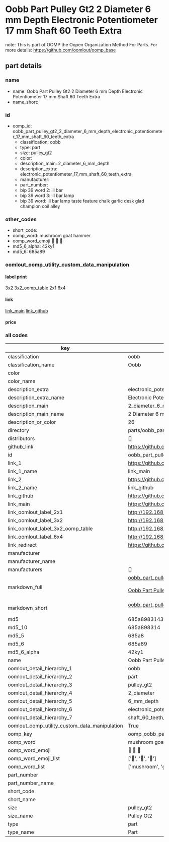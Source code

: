 # Oobb Part Pulley Gt2 2 Diameter 6 mm Depth Electronic Potentiometer 17 mm Shaft 60 Teeth Extra  

note: This is part of OOMP the Oopen Organization Method For Parts. For more details: https://github.com/oomlout/oomp_base

##  part details
  







### name
* name: Oobb Part Pulley Gt2 2 Diameter 6 mm Depth Electronic Potentiometer 17 mm Shaft 60 Teeth Extra
* name_short: 
### id
* oomp_id: oobb_part_pulley_gt2_2_diameter_6_mm_depth_electronic_potentiometer_17_mm_shaft_60_teeth_extra
  * classification: oobb
  * type: part
  * size: pulley_gt2
  * color: 
  * description_main: 2_diameter_6_mm_depth
  * description_extra: electronic_potentiometer_17_mm_shaft_60_teeth_extra
  * manufacturer: 
  * part_number: 
  * bip 39 word 2: ill bar
  * bip 39 word 3: ill bar lamp
  * bip 39 word: ill bar lamp taste feature chalk garlic desk glad champion coil alley

### other_codes
* short_code: 
* oomp_word: mushroom goat hammer
* oomp_word_emoji :mushroom: :goat: :hammer:
* md5_6_alpha: 42ky1
* md5_6: 685a89






### oomlout_oomp_utility_custom_data_manipulation
#### label print
[3x2](http://192.168.1.245:1112/?label=oomp%2042ky1)
[3x2_oomp_table](http://192.168.1.108:1112/?label=oomp%2042ky1)
[2x1](http://192.168.1.242:1112/?label=oomp%2042ky1)
[6x4](http://192.168.1.55:1112/?label=oomp%2042ky1)    

#### link

[link_main](https://github.com/oomlout/oomlout_oomp_version_1_messy/tree/main/parts/oobb_part_pulley_gt2_2_diameter_6_mm_depth_electronic_potentiometer_17_mm_shaft_60_teeth_extra) [link_github](https://github.com/oomlout/oomlout_oomp_version_1_messy/tree/main/parts/oobb_part_pulley_gt2_2_diameter_6_mm_depth_electronic_potentiometer_17_mm_shaft_60_teeth_extra)                             

#### price







### all codes 
| key | value |  
| --- | --- |  
| classification | oobb |  
| classification_name | Oobb |  
| color |  |  
| color_name |  |  
| description_extra | electronic_potentiometer_17_mm_shaft_60_teeth_extra |  
| description_extra_name | Electronic Potentiometer 17 mm Shaft 60 Teeth Extra |  
| description_main | 2_diameter_6_mm_depth |  
| description_main_name | 2 Diameter 6 mm Depth |  
| description_or_color | 26 |  
| directory | parts/oobb_part_pulley_gt2_2_diameter_6_mm_depth_electronic_potentiometer_17_mm_shaft_60_teeth_extra |  
| distributors | [] |  
| github_link | https://github.com/oomlout/oomlout_oomp_part_src/tree/main/parts/oobb_part_pulley_gt2_2_diameter_6_mm_depth_electronic_potentiometer_17_mm_shaft_60_teeth_extra |  
| id | oobb_part_pulley_gt2_2_diameter_6_mm_depth_electronic_potentiometer_17_mm_shaft_60_teeth_extra |  
| link_1 | https://github.com/oomlout/oomlout_oomp_version_1_messy/tree/main/parts/oobb_part_pulley_gt2_2_diameter_6_mm_depth_electronic_potentiometer_17_mm_shaft_60_teeth_extra |  
| link_1_name | link_main |  
| link_2 | https://github.com/oomlout/oomlout_oomp_version_1_messy/tree/main/parts/oobb_part_pulley_gt2_2_diameter_6_mm_depth_electronic_potentiometer_17_mm_shaft_60_teeth_extra |  
| link_2_name | link_github |  
| link_github | https://github.com/oomlout/oomlout_oomp_version_1_messy/tree/main/parts/oobb_part_pulley_gt2_2_diameter_6_mm_depth_electronic_potentiometer_17_mm_shaft_60_teeth_extra |  
| link_main | https://github.com/oomlout/oomlout_oomp_version_1_messy/tree/main/parts/oobb_part_pulley_gt2_2_diameter_6_mm_depth_electronic_potentiometer_17_mm_shaft_60_teeth_extra |  
| link_oomlout_label_2x1 | http://192.168.1.242:1112/?label=oomp%2042ky1 |  
| link_oomlout_label_3x2 | http://192.168.1.245:1112/?label=oomp%2042ky1 |  
| link_oomlout_label_3x2_oomp_table | http://192.168.1.108:1112/?label=oomp%2042ky1 |  
| link_oomlout_label_6x4 | http://192.168.1.55:1112/?label=oomp%2042ky1 |  
| link_redirect | https://github.com/oomlout/oomlout_oomp_version_1_messy/tree/main/parts/oobb_part_pulley_gt2_2_diameter_6_mm_depth_electronic_potentiometer_17_mm_shaft_60_teeth_extra |  
| manufacturer |  |  
| manufacturer_name |  |  
| manufacturers | [] |  
| markdown_full | [oobb_part_pulley_gt2_2_diameter_6_mm_depth_electronic_potentiometer_17_mm_shaft_60_teeth_extra](none)<br>[](none)<br>[Oobb Part Pulley Gt2 2 Diameter 6 Mm Depth Electronic Potentiometer 17 Mm Shaft 60 Teeth Extra](none)<br><br> |  
| markdown_short | [oobb_part_pulley_gt2_2_diameter_6_mm_depth_electronic_potentiometer_17_mm_shaft_60_teeth_extra](none)<br><br> |  
| md5 | 685a8983143bebf897aa1de2f9849b87 |  
| md5_10 | 685a898314 |  
| md5_5 | 685a8 |  
| md5_6 | 685a89 |  
| md5_6_alpha | 42ky1 |  
| name | Oobb Part Pulley Gt2 2 Diameter 6 mm Depth Electronic Potentiometer 17 mm Shaft 60 Teeth Extra |  
| oomlout_detail_hierarchy_1 | oobb |  
| oomlout_detail_hierarchy_2 | part |  
| oomlout_detail_hierarchy_3 | pulley_gt2 |  
| oomlout_detail_hierarchy_4 | 2_diameter |  
| oomlout_detail_hierarchy_5 | 6_mm_depth |  
| oomlout_detail_hierarchy_6 | electronic_potentiometer_17_mm |  
| oomlout_detail_hierarchy_7 | shaft_60_teeth_extra |  
| oomlout_oomp_utility_custom_data_manipulation | True |  
| oomp_key | oomp_oobb_part_pulley_gt2_2_diameter_6_mm_depth_electronic_potentiometer_17_mm_shaft_60_teeth_extra |  
| oomp_word | mushroom goat hammer |  
| oomp_word_emoji | :mushroom: :goat: :hammer: |  
| oomp_word_emoji_list | [':mushroom:', ':goat:', ':hammer:'] |  
| oomp_word_list | ['mushroom', 'goat', 'hammer'] |  
| part_number |  |  
| part_number_name |  |  
| short_code |  |  
| short_name |  |  
| size | pulley_gt2 |  
| size_name | Pulley Gt2 |  
| type | part |  
| type_name | Part |  
